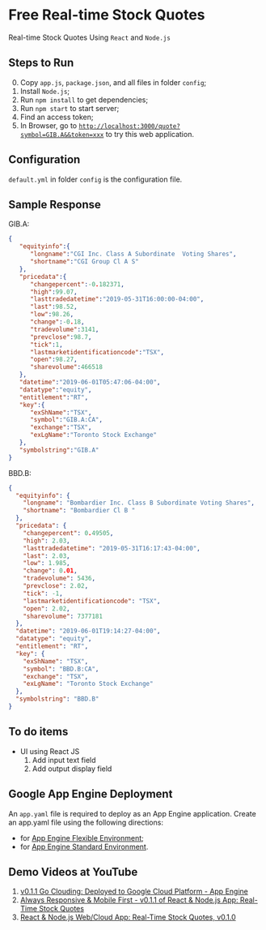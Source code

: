 # Free Real-time Stock Quotes
Real-time Stock Quotes Using `React` and `Node.js`

## Steps to Run
0. Copy `app.js`, `package.json`, and all files in folder `config`;
1. Install `Node.js`;
2. Run `npm install` to get dependencies;
3. Run `npm start` to start server;
4. Find an access token;
5. In Browser, go to [`http://localhost:3000/quote?symbol=GIB.A&&token=xxx`](http://localhost:3000/quote?symbol=GIB.A&&token=xxx) to try this web application.

## Configuration
`default.yml` in folder `config` is the configuration file. 

## Sample Response
GIB.A:
```json
{
   "equityinfo":{
      "longname":"CGI Inc. Class A Subordinate  Voting Shares",
      "shortname":"CGI Group Cl A S"
   },
   "pricedata":{
      "changepercent":-0.182371,
      "high":99.07,
      "lasttradedatetime":"2019-05-31T16:00:00-04:00",
      "last":98.52,
      "low":98.26,
      "change":-0.18,
      "tradevolume":3141,
      "prevclose":98.7,
      "tick":1,
      "lastmarketidentificationcode":"TSX",
      "open":98.27,
      "sharevolume":466518
   },
   "datetime":"2019-06-01T05:47:06-04:00",
   "datatype":"equity",
   "entitlement":"RT",
   "key":{
      "exShName":"TSX",
      "symbol":"GIB.A:CA",
      "exchange":"TSX",
      "exLgName":"Toronto Stock Exchange"
   },
   "symbolstring":"GIB.A"
}
```
BBD.B:
```json
{
  "equityinfo": {
    "longname": "Bombardier Inc. Class B Subordinate Voting Shares",
    "shortname": "Bombardier Cl B "
  },
  "pricedata": {
    "changepercent": 0.49505,
    "high": 2.03,
    "lasttradedatetime": "2019-05-31T16:17:43-04:00",
    "last": 2.03,
    "low": 1.985,
    "change": 0.01,
    "tradevolume": 5436,
    "prevclose": 2.02,
    "tick": -1,
    "lastmarketidentificationcode": "TSX",
    "open": 2.02,
    "sharevolume": 7377181
  },
  "datetime": "2019-06-01T19:14:27-04:00",
  "datatype": "equity",
  "entitlement": "RT",
  "key": {
    "exShName": "TSX",
    "symbol": "BBD.B:CA",
    "exchange": "TSX",
    "exLgName": "Toronto Stock Exchange"
  },
  "symbolstring": "BBD.B"
}
  ```

## To do items
* UI using React JS
  1. Add input text field
  2. Add output display field
  
## Google App Engine Deployment
An `app.yaml` file is required to deploy as an App Engine application. 
Create an app.yaml file using the following directions:
* for [App Engine Flexible Environment](https://cloud.google.com/appengine/docs/flexible/nodejs/configuring-your-app-with-app-yaml);
* for [App Engine Standard Environment](https://cloud.google.com/appengine/docs/standard/nodejs/config/appref).

## Demo Videos at YouTube
1. [v0.1.1 Go Clouding: Deployed to Google Cloud Platform - App Engine](https://youtu.be/VyDsbqdMsZA)
2. [Always Responsive & Mobile First - v0.1.1 of React & Node.js App: Real-Time Stock Quotes](https://youtu.be/bePuW3FE95o)
3. [React & Node.js Web/Cloud App: Real-Time Stock Quotes, v0.1.0](https://youtu.be/PAaxgxnC9U8) 
